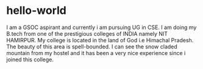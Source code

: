 # hello-world
I am a GSOC aspirant and currently i am pursuing UG in CSE.
I am doing my B.tech from one of the prestigious colleges of INDIA namely NIT HAMIRPUR.
My college is located in the land of God i.e Himachal Pradesh.
The beauty of this area is spell-bounded.
I can see the snow claded mountain from my hostel and it has been a very nice experience since i joined this college.
